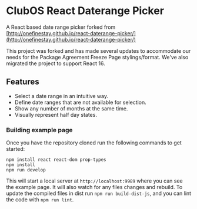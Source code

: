ClubOS React Daterange Picker
======================

A React based date range picker forked from [http://onefinestay.github.io/react-daterange-picker/](http://onefinestay.github.io/react-daterange-picker/)

This project was forked and has made several updates to accommodate our needs for the Package Agreement Freeze Page 
stylings/format. We've also migrated the project to support React 16. 

## Features

* Select a date range in an intuitive way.
* Define date ranges that are not available for selection.
* Show any number of months at the same time.
* Visually represent half day states.

### Building example page

Once you have the repository cloned run the following commands to get started:

```shell
npm install react react-dom prop-types
npm install
npm run develop
```

This will start a local server at `http://localhost:9989` where you can see the
example page. It will also watch for any files changes and rebuild.
To update the compiled files in dist run `npm run build-dist-js`, and you can
lint the code with `npm run lint`. 
